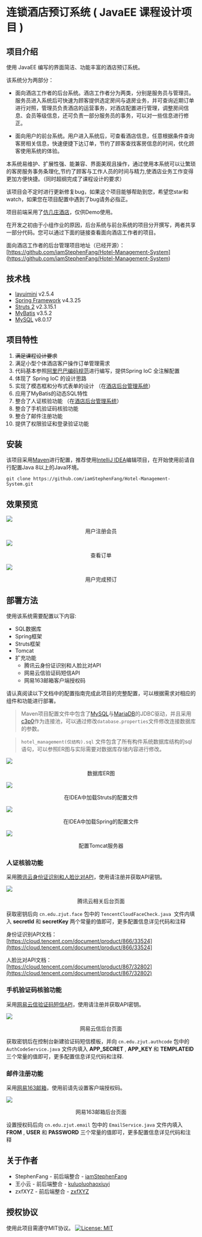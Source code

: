 # 连锁酒店预订系统 ( JavaEE 课程设计项目 )
## 项目介绍
使用 JavaEE 编写的界面简洁、功能丰富的酒店预订系统。

该系统分为两部分：

- 面向酒店工作者的后台系统。酒店工作者分为两类，分别是服务员与管理员。服务员进入系统后可快速为顾客提供选定房间与退房业务，并可查询近期订单进行对照，管理员负责酒店的运营事务，对酒店配置进行管理，调整房间信息、会员等级信息，还可负责一部分服务员的事务，可以对一些信息进行修正。

- 面向用户的前台系统。用户进入系统后，可查看酒店信息，任意根据条件查询客房相关信息，快速便捷下达订单，节约了顾客查找客房信息的时间，优化顾客使用系统的体验。

本系统易维护、扩展性强、能兼容、界面美观且操作，通过使用本系统可以让繁琐的客房服务事务条理化,节约了顾客与工作人员的时间与精力,使酒店业务工作变得更加方便快捷。（同时超纲完成了课程设计的要求）

该项目会不定时进行更新修复bug，如果这个项目能够帮助到您，希望您star和watch，如果您在项目配置中遇到了bug请务必指正。

项目前端采用了[仿几庄酒店](https://github.com/python-js/CopyHotel----JZ)，仅供Demo使用。

在开发之初由于小组作业的原因，后台系统与前台系统的项目分开撰写，两者共享一部分代码。您可以通过下面的链接查看面向酒店工作者的项目。

面向酒店工作者的后台管理项目地址（已经开源）：[https://github.com/iamStephenFang/Hotel-Management-System]
(https://github.com/iamStephenFang/Hotel-Management-System)

## 技术栈

- [layuimini](https://github.com/zhongshaofa/layuimini) v2.5.4 
- [Spring Framework](https://mvnrepository.com/artifact/org.springframework) v4.3.25 
- [Struts 2](https://mvnrepository.com/artifact/org.apache.struts/struts2-core) v2.3.15.1
- [MyBatis](https://github.com/mybatis) v3.5.2
- [MySQL](https://dev.mysql.com/doc/relnotes/mysql/8.0/en/news-8-0-17.html) v8.0.17

## 项目特性
1. ~~满足课程设计要求~~
2. 满足小型个体酒店客户操作订单管理需求
3. 代码基本参照[阿里巴巴编码规范](https://edu.aliyun.com/certification/cldt02)进行编写，提供Spring IoC 全注解配置
4. 体现了 Spring IoC 的设计思路
5. 实现了模态框和分布式表单的设计 （在[酒店后台管理系统](https://github.com/iamStephenFang/Hotel-Management-System)）
6. 应用了MyBatis的动态SQL特性
7. 整合了人证核验功能 （在[酒店后台管理系统](https://github.com/iamStephenFang/Hotel-Management-System)）
8. 整合了手机验证码核验功能
9. 整合了邮件注册功能
10. 提供了权限验证和登录验证功能

## 安装

该项目采用[Maven](https://github.com/apache/maven)进行配置，推荐使用[IntelliJ IDEA](https://www.jetbrains.com/idea/)编辑项目，在开始使用前请自行配置Java 8以上的Java环境。

```
git clone https://github.com/iamStephenFang/Hotel-Management-System.git
```

## 效果预览

![](https://s2.ax1x.com/2020/02/10/14n8eS.png)

<center>用户注册会员</center>

![](https://s2.ax1x.com/2020/02/10/14nGdg.png)

<center>查看订单</center>

![](https://s2.ax1x.com/2020/02/10/14ntij.png)

<center>用户完成预订</center>

## 部署方法

使用该系统需要配置以下内容:

- SQL数据库
- Spring框架
- Struts框架
- Tomcat
- 扩充功能
    - 腾讯云身份证识别和人脸比对API
    - 网易云信验证码短信API
    - 网易163邮箱客户端授权码

请认真阅读以下文档中的配置指南完成此项目的完整配置，可以根据需求对相应的组件和功能进行部署。

> Maven项目配置文件中包含了[MySQL](https://dev.mysql.com/doc/relnotes/mysql/8.0/en/news-8-0-17.html)与[MariaDB](https://mariadb.org/download)的JDBC驱动，并且采用[c3p0](https://www.mchange.com/projects/c3p0/)作为连接池，可以通过修改`database.properties`文件修改连接数据库的参数。

> `hotel_management(仅结构).sql` 文件包含了所有构件系统数据库结构的sql语句，可以参照ER图与实际需要对数据库存储内容进行修改。

![](https://s2.ax1x.com/2020/02/10/14kPHA.png)

<center>数据库ER图</center>

![](https://s2.ax1x.com/2020/02/09/1hlotg.jpg)

<center>在IDEA中加载Struts的配置文件</center>

![](https://s2.ax1x.com/2020/02/09/1hlHpj.jpg)

<center>在IDEA中加载Spring的配置文件</center>

![](https://s2.ax1x.com/2020/02/09/1hlv7T.jpg)

<center>配置Tomcat服务器</center>

### 人证核验功能

采用[腾讯云身份证识别和人脸比对API](https://cloud.tencent.com/document/product/1007/35921)，使用请注册并获取API密钥。

![](https://s2.ax1x.com/2020/02/09/1h8LjA.jpg)

<center>腾讯云相关后台页面</center>

获取密钥后向 `cn.edu.zjut.face` 包中的 `TencentCloudFaceCheck.java `文件内填入 **secretId** 和 **secretKey** 两个常量的值即可，更多配置信息详见代码和注释

身份证识别API文档：[https://cloud.tencent.com/document/product/866/33524](https://cloud.tencent.com/document/product/866/33524]

人脸比对API文档：[https://cloud.tencent.com/document/product/867/32802](https://cloud.tencent.com/document/product/867/32802)

### 手机验证码核验功能

采用[网易云信验证码短信API](https://dev.yunxin.163.com/docs/product/%E7%9F%AD%E4%BF%A1/%E7%9F%AD%E4%BF%A1%E6%8E%A5%E5%8F%A3%E6%8C%87%E5%8D%97)，使用请注册并获取API密钥。

![](https://s2.ax1x.com/2020/02/09/1hJLwt.jpg)

<center>网易云信后台页面</center>

获取密钥后在控制台新建验证码短信模板，并向 `cn.edu.zjut.authcode` 包中的 `AuthCodeService.java` 文件内填入 **APP_SECRET** , **APP_KEY** 和 **TEMPLATEID** 三个常量的值即可，更多配置信息详见代码和注释.


### 邮件注册功能

采用[网易163邮箱](https://mail.163.com/)，使用前请先设置客户端授权码。

![](https://s2.ax1x.com/2020/02/09/1hNkGT.png)

<center>网易163邮箱后台页面</center>

设置授权码后向 `cn.edu.zjut.email` 包中的 `EmailService.java` 文件内填入 **FROM** , **USER** 和 **PASSWORD** 三个常量的值即可，更多配置信息详见代码和注释

## 关于作者
- StephenFang - 前后端整合 - [iamStephenFang](https://github.com/iamStephenFang)
- 王小云 - 前后端整合 - [kuluoluohaoxiuyi](https://github.com/kuluoluohaoxiuyi)
- zxfXYZ - 前后端整合 - [zxfXYZ](https://github.com/zxfXYZ)

## 授权协议
使用此项目需遵守MIT协议。
[![License: MIT](https://img.shields.io/badge/License-MIT-yellow.svg)](https://opensource.org/licenses/MIT)
